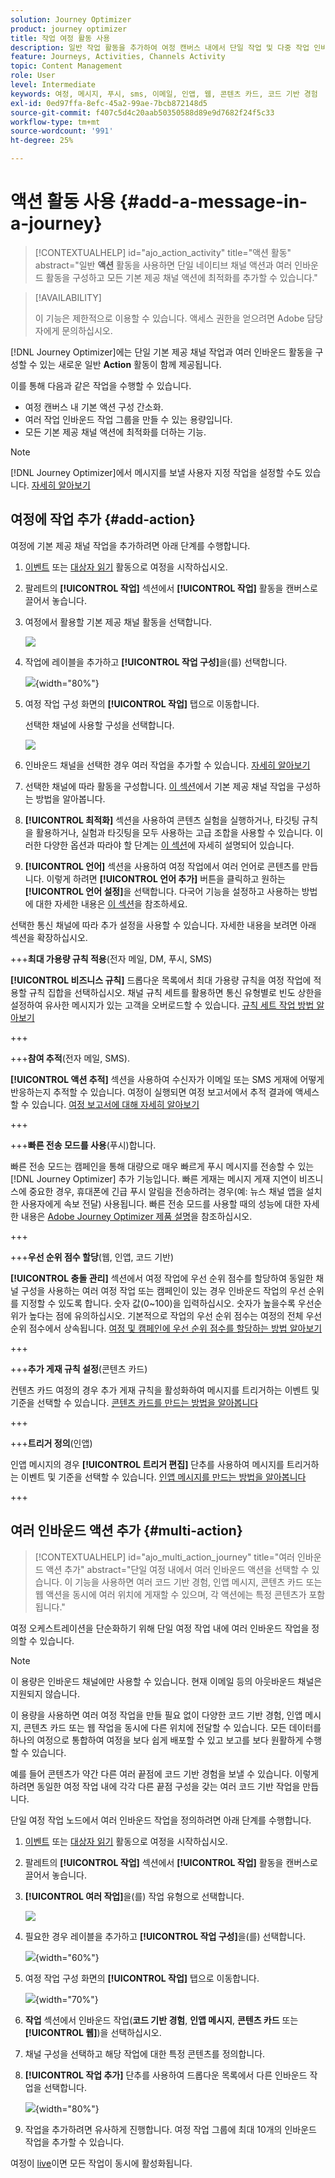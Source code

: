 ```yaml
---
solution: Journey Optimizer
product: journey optimizer
title: 작업 여정 활동 사용
description: 일반 작업 활동을 추가하여 여정 캔버스 내에서 단일 작업 및 다중 작업 인바운드 작업 그룹을 구성하는 방법을 알아봅니다.
feature: Journeys, Activities, Channels Activity
topic: Content Management
role: User
level: Intermediate
keywords: 여정, 메시지, 푸시, sms, 이메일, 인앱, 웹, 콘텐츠 카드, 코드 기반 경험
exl-id: 0ed97ffa-8efc-45a2-99ae-7bcb872148d5
source-git-commit: f407c5d4c20aab50350588d89e9d7682f24f5c33
workflow-type: tm+mt
source-wordcount: '991'
ht-degree: 25%

---
```


# 액션 활동 사용 {#add-a-message-in-a-journey}

>[!CONTEXTUALHELP]
>id="ajo_action_activity"
>title="액션 활동"
>abstract="일반 **액션** 활동을 사용하면 단일 네이티브 채널 액션과 여러 인바운드 활동을 구성하고 모든 기본 제공 채널 액션에 최적화를 추가할 수 있습니다."

>[!AVAILABILITY]
>
>이 기능은 제한적으로 이용할 수 있습니다. 액세스 권한을 얻으려면 Adobe 담당자에게 문의하십시오.

[!DNL Journey Optimizer]에는 단일 기본 제공 채널 작업과 여러 인바운드 활동을 구성할 수 있는 새로운 일반 **Action** 활동이 함께 제공됩니다.

이를 통해 다음과 같은 작업을 수행할 수 있습니다.

* 여정 캔버스 내 기본 액션 구성 간소화.
* 여러 작업 인바운드 작업 그룹을 만들 수 있는 용량입니다.
* 모든 기본 제공 채널 액션에 최적화를 더하는 기능.

>[!NOTE]
>
>[!DNL Journey Optimizer]에서 메시지를 보낼 사용자 지정 작업을 설정할 수도 있습니다. [자세히 알아보기](#recommendation)

## 여정에 작업 추가  {#add-action}

여정에 기본 제공 채널 작업을 추가하려면 아래 단계를 수행합니다.

1. [이벤트](general-events.md) 또는 [대상자 읽기](read-audience.md) 활동으로 여정을 시작하십시오.

1. 팔레트의 **[!UICONTROL 작업]** 섹션에서 **[!UICONTROL 작업]** 활동을 캔버스로 끌어서 놓습니다.

1. 여정에서 활용할 기본 제공 채널 활동을 선택합니다.

   ![](assets/journey-action-type-cbe.png)

1. 작업에 레이블을 추가하고 **[!UICONTROL 작업 구성]**&#x200B;을(를) 선택합니다.

   ![](assets/journey-action-configure.png){width="80%"}

1. 여정 작업 구성 화면의 **[!UICONTROL 작업]** 탭으로 이동합니다.

   선택한 채널에 사용할 구성을 선택합니다.

   ![](assets/journey-action-actions-tab.png)

1. 인바운드 채널을 선택한 경우 여러 작업을 추가할 수 있습니다. [자세히 알아보기](#multi-action)

1. 선택한 채널에 따라 활동을 구성합니다. [이 섹션](journeys-message.md)에서 기본 제공 채널 작업을 구성하는 방법을 알아봅니다.

1. **[!UICONTROL 최적화]** 섹션을 사용하여 콘텐츠 실험을 실행하거나, 타깃팅 규칙을 활용하거나, 실험과 타깃팅을 모두 사용하는 고급 조합을 사용할 수 있습니다. 이러한 다양한 옵션과 따라야 할 단계는 [이 섹션](../campaigns/campaigns-message-optimization.md)에 자세히 설명되어 있습니다.

1. **[!UICONTROL 언어]** 섹션을 사용하여 여정 작업에서 여러 언어로 콘텐츠를 만듭니다. 이렇게 하려면 **[!UICONTROL 언어 추가]** 버튼을 클릭하고 원하는 **[!UICONTROL 언어 설정]**&#x200B;을 선택합니다. 다국어 기능을 설정하고 사용하는 방법에 대한 자세한 내용은 [이 섹션](../content-management/multilingual-gs.md)을 참조하세요.

선택한 통신 채널에 따라 추가 설정을 사용할 수 있습니다. 자세한 내용을 보려면 아래 섹션을 확장하십시오.

+++**최대 가용량 규칙 적용**(전자 메일, DM, 푸시, SMS)

**[!UICONTROL 비즈니스 규칙]** 드롭다운 목록에서 최대 가용량 규칙을 여정 작업에 적용할 규칙 집합을 선택하십시오. 채널 규칙 세트를 활용하면 통신 유형별로 빈도 상한을 설정하여 유사한 메시지가 있는 고객을 오버로드할 수 있습니다. [규칙 세트 작업 방법 알아보기](../conflict-prioritization/rule-sets.md)

+++

+++**참여 추적**(전자 메일, SMS).

**[!UICONTROL 액션 추적]** 섹션을 사용하여 수신자가 이메일 또는 SMS 게재에 어떻게 반응하는지 추적할 수 있습니다. 여정이 실행되면 여정 보고서에서 추적 결과에 액세스할 수 있습니다. [여정 보고서에 대해 자세히 알아보기](../reports/journey-global-report-cja.md)

+++

+++**빠른 전송 모드를 사용**(푸시)합니다.

빠른 전송 모드는 캠페인을 통해 대량으로 매우 빠르게 푸시 메시지를 전송할 수 있는 [!DNL Journey Optimizer] 추가 기능입니다. 빠른 게재는 메시지 게재 지연이 비즈니스에 중요한 경우, 휴대폰에 긴급 푸시 알림을 전송하려는 경우(예: 뉴스 채널 앱을 설치한 사용자에게 속보 전달) 사용됩니다. 빠른 전송 모드를 사용할 때의 성능에 대한 자세한 내용은 [Adobe Journey Optimizer 제품 설명](https://helpx.adobe.com/kr/legal/product-descriptions/adobe-journey-optimizer.html)을 참조하십시오.

+++

+++**우선 순위 점수 할당**(웹, 인앱, 코드 기반)

**[!UICONTROL 충돌 관리]** 섹션에서 여정 작업에 우선 순위 점수를 할당하여 동일한 채널 구성을 사용하는 여러 여정 작업 또는 캠페인이 있는 경우 인바운드 작업의 우선 순위를 지정할 수 있도록 합니다. 숫자 값(0~100)을 입력하십시오. 숫자가 높을수록 우선순위가 높다는 점에 유의하십시오. 기본적으로 작업의 우선 순위 점수는 여정의 전체 우선 순위 점수에서 상속됩니다. [여정 및 캠페인에 우선 순위 점수를 할당하는 방법 알아보기](../conflict-prioritization/priority-scores.md)

+++

+++**추가 게재 규칙 설정**(콘텐츠 카드)

컨텐츠 카드 여정의 경우 추가 게재 규칙을 활성화하여 메시지를 트리거하는 이벤트 및 기준을 선택할 수 있습니다. [콘텐츠 카드를 만드는 방법을 알아봅니다](../content-card/create-content-card.md)

+++

+++**트리거 정의**(인앱)

인앱 메시지의 경우 **[!UICONTROL 트리거 편집]** 단추를 사용하여 메시지를 트리거하는 이벤트 및 기준을 선택할 수 있습니다. [인앱 메시지를 만드는 방법을 알아봅니다](../in-app/create-in-app.md)

+++

## 여러 인바운드 액션 추가 {#multi-action}

>[!CONTEXTUALHELP]
>id="ajo_multi_action_journey"
>title="여러 인바운드 액션 추가"
>abstract="단일 여정 내에서 여러 인바운드 액션을 선택할 수 있습니다. 이 기능을 사용하면 여러 코드 기반 경험, 인앱 메시지, 콘텐츠 카드 또는 웹 액션을 동시에 여러 위치에 게재할 수 있으며, 각 액션에는 특정 콘텐츠가 포함됩니다."

여정 오케스트레이션을 단순화하기 위해 단일 여정 작업 내에 여러 인바운드 작업을 정의할 수 있습니다.

>[!NOTE]
>
>이 용량은 인바운드 채널에만 사용할 수 있습니다. 현재 이메일 등의 아웃바운드 채널은 지원되지 않습니다.

이 용량을 사용하면 여러 여정 작업을 만들 필요 없이 다양한 코드 기반 경험, 인앱 메시지, 콘텐츠 카드 또는 웹 작업을 동시에 다른 위치에 전달할 수 있습니다. 모든 데이터를 하나의 여정으로 통합하여 여정을 보다 쉽게 배포할 수 있고 보고를 보다 원활하게 수행할 수 있습니다.

예를 들어 콘텐츠가 약간 다른 여러 끝점에 코드 기반 경험을 보낼 수 있습니다. 이렇게 하려면 동일한 여정 작업 내에 각각 다른 끝점 구성을 갖는 여러 코드 기반 작업을 만듭니다.

단일 여정 작업 노드에서 여러 인바운드 작업을 정의하려면 아래 단계를 수행합니다.

1. [이벤트](general-events.md) 또는 [대상자 읽기](read-audience.md) 활동으로 여정을 시작하십시오.

1. 팔레트의 **[!UICONTROL 작업]** 섹션에서 **[!UICONTROL 작업]** 활동을 캔버스로 끌어서 놓습니다.

1. **[!UICONTROL 여러 작업]**&#x200B;을(를) 작업 유형으로 선택합니다.

   ![](assets/journey-multi-action.png)

1. 필요한 경우 레이블을 추가하고 **[!UICONTROL 작업 구성]**&#x200B;을(를) 선택합니다.

   ![](assets/journey-multi-action-configure.png){width="60%"}

1. 여정 작업 구성 화면의 **[!UICONTROL 작업]** 탭으로 이동합니다.

   ![](assets/journey-multi-action-configuration.png){width="70%"}

1. **작업** 섹션에서 인바운드 작업(**코드 기반 경험**, **인앱 메시지**, **콘텐츠 카드** 또는 **[!UICONTROL 웹]**)을 선택하십시오.

1. 채널 구성을 선택하고 해당 작업에 대한 특정 콘텐츠를 정의합니다.

1. **[!UICONTROL 작업 추가]** 단추를 사용하여 드롭다운 목록에서 다른 인바운드 작업을 선택합니다.

   ![](assets/journey-multi-action-add.png){width="80%"}

1. 작업을 추가하려면 유사하게 진행합니다. 여정 작업 그룹에 최대 10개의 인바운드 작업을 추가할 수 있습니다.

여정이 [live](publishing-the-journey.md)이면 모든 작업이 동시에 활성화됩니다.
<!--
## Next steps {#next}

Once your action is configured, you can design its content. [Learn more]-->
